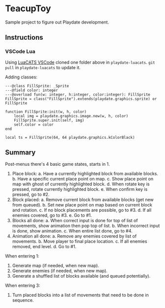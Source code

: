 # TeacupToy
Sample project to figure out Playdate development.

## Instructions

### VSCode Lua

Using [LuaCATS VSCode](https://github.com/notpeter/playdate-luacats) cloned one folder above in `playdate-luacats`.
`git pull` in `playdate-luacats` to update it.

Adding classes:

```
---@class FillSprite: _Sprite
---@field color: integer
---@overload fun(w: integer, h:integer, color:integer): FillSprite
FillSprite = class("FillSprite").extends(playdate.graphics.sprite) or FillSprite

function FillSprite:init(w, h, color)
	local img = playdate.graphics.image.new(w, h, color)
    FillSprite.super.init(self, img)
	self.color = color
end

local ts = FillSprite(64, 64 playdate.graphics.kColorBlack)
```

## Summary

Post-menus there's 4 basic game states, starts in 1.

1. Place block:
	a. Have a currently highlighted block from available blocks.
	b. Have a specific current place point on map.
	c. Show place point on map with ghost of currently highlighted block.
	d. When rotate key is pressed, rotate currently highlighted block.
	e. When confirm key is pressed, go to #2.
2. Block placed:
	a. Remove current block from available blocks (get new from queued).
	b. Set new place point on map based on current block and rotation.
	c. If no block placements are possible, go to #3.
	d. If all enemies covered, go to #3.
	e. Go to #1.
3. Blocks all done:
	a. When correct input is done for top of list of movements, show animation then pop top of list.
	b. When incorrect input is done, show animation.
	c. When entire list done, go to #4.
4. Animation all done:
	a. Remove any enemies covered by list of movements.
	b. Move player to final place location.
	c. If all enemies removed, end level.
	d. Go to #1.

When entering 1:
1. Generate map (if needed, when new map).
2. Generate enemies (if needed, when new map).
3. Generate a shuffled list of blocks available (and queued potentially).

When entering 3:
1. Turn placed blocks into a list of movements that need to be done in sequence.